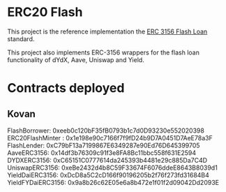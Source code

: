 # ERC20 Flash

This project is the reference implementation the [ERC 3156 Flash Loan](https://github.com/ethereum/EIPs/pull/3156) standard.

This project also implements ERC-3156 wrappers for the flash loan functionality of dYdX, Aave, Uniswap and Yield.

# Contracts deployed

## Kovan
FlashBorrower: 0xeeb0c120bF35fB0793b1c7d0D93230e552020398
ERC20FlashMinter : 0x1e198e90c7166f7f9fD24b9D7A0451D7AeE78a3F
FlashLender: 0xC79bF13a7199867E6349287e90Ed76D645399705
AaveERC3156: 0x14df3b76309c91f3e8FA8Bc11bbc558f631E2594
DYDXERC3156: 0xC65151C0777614da245393b4481e29c885Da7C4D
UniswapERC3156: 0xeBe2432d4b8C59F33674F6076ddeE8643B8039d1
YieldDaiERC3156: 0xDcD8a5C2cD166f90196205b2f76f273fd31684B4
YieldFYDaiERC3156: 0x9a8b26c62E05e6a8b472e1f01f2d09042Dd2093E